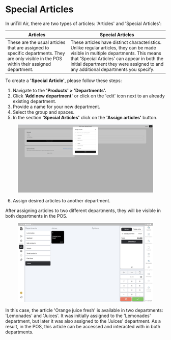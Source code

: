 # Special Articles

In unTill Air, there are two types of articles: 'Articles' and 'Special Articles':

| Articles                                                                                                                                   | Special Articles                                                                                                                                                                                                                                                        |
| ------------------------------------------------------------------------------------------------------------------------------------------ | ----------------------------------------------------------------------------------------------------------------------------------------------------------------------------------------------------------------------------------------------------------------------- |
| These are the usual articles that are assigned to specific departments. They are only visible in the POS within their assigned department. | These articles have distinct characteristics. Unlike regular articles, they can be made visible in multiple departments. This means that 'Special Articles' can appear in both the initial department they were assigned to and any additional departments you specify. |

To create a **'Special Article'**, please follow these steps:

1. Navigate to the **'Products' > 'Departments'.**
2. Click **'Add new department'** or click on the 'edit' icon next to an already existing department.
3. Provide a name for your new department.
4. Select the group and spaces.
5. In the section **'Special Articles'** click on the **'Assign articles'** button.

<figure><img src="../../../.gitbook/assets/Captura de pantalla (12).png" alt=""><figcaption></figcaption></figure>

6. Assign desired articles to another department.

After assigning articles to two different departments, they will be visible in both departments in the POS.&#x20;

<figure><img src="../../../.gitbook/assets/6065c780-8e98-40fb-8bfa-0ecf94ed65bf.jpg" alt=""><figcaption></figcaption></figure>

In this case, the article 'Orange juice fresh' is available in two departments: 'Lemonades' and 'Juices'. It was initially assigned to the 'Lemonades' department, but later it was also assigned to the 'Juices' department. As a result, in the POS, this article can be accessed and interacted with in both departments.
